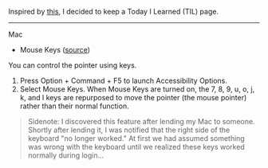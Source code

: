 Inspired by [this](https://github.com/jbranchaud/til/blob/master/README.md), I decided to keep a Today I Learned (TIL) page.

-------------------------
Mac
* Mouse Keys ([source](https://support.apple.com/guide/mac-help/control-the-pointer-using-mouse-keys-mh27469/mac))

You can control the pointer using keys.
1. Press Option + Command + F5 to launch Accessibility Options.
2. Select Mouse Keys.
When Mouse Keys are turned on, the 7, 8, 9, u, o, j, k, and l keys are repurposed to move the pointer (the mouse pointer) rather than their normal function.
    
> Sidenote: I discovered this feature after lending my Mac to someone. 
Shortly after lending it, I was notified that the right side of the keyboard "no longer worked." 
At first we had assumed something was wrong with the keyboard until we realized these keys worked normally during login...
